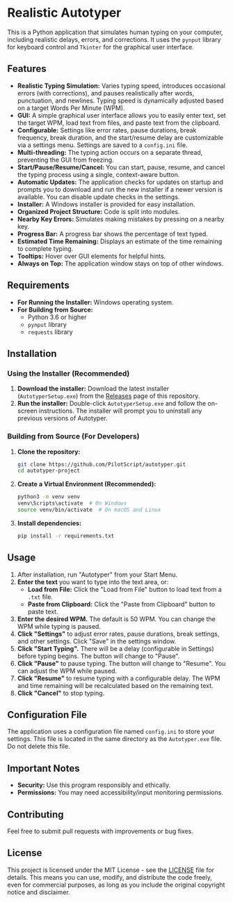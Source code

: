 # Realistic Autotyper

This is a Python application that simulates human typing on your computer, including realistic delays, errors, and corrections. It uses the `pynput` library for keyboard control and `Tkinter` for the graphical user interface.

## Features

*   **Realistic Typing Simulation:** Varies typing speed, introduces occasional errors (with corrections), and pauses realistically after words, punctuation, and newlines. Typing speed is dynamically adjusted based on a target Words Per Minute (WPM).
*   **GUI:** A simple graphical user interface allows you to easily enter text, set the target WPM, load text from files, and paste text from the clipboard.
*   **Configurable:** Settings like error rates, pause durations, break frequency, break duration, and the start/resume delay are customizable via a settings menu. Settings are saved to a `config.ini` file.
*   **Multi-threading:** The typing action occurs on a separate thread, preventing the GUI from freezing.
*   **Start/Pause/Resume/Cancel:** You can start, pause, resume, and cancel the typing process using a single, context-aware button.
*   **Automatic Updates:** The application checks for updates on startup and prompts you to download and run the new installer if a newer version is available. You can disable update checks in the settings.
*   **Installer:** A Windows installer is provided for easy installation.
*   **Organized Project Structure:** Code is split into modules.
*   **Nearby Key Errors:** Simulates making mistakes by pressing on a nearby key.
*   **Progress Bar:** A progress bar shows the percentage of text typed.
*   **Estimated Time Remaining:** Displays an estimate of the time remaining to complete typing.
*   **Tooltips:**  Hover over GUI elements for helpful hints.
*   **Always on Top:** The application window stays on top of other windows.

## Requirements

*   **For Running the Installer:** Windows operating system.
*   **For Building from Source:**
    *   Python 3.6 or higher
    *   `pynput` library
    *   `requests` library

## Installation

### Using the Installer (Recommended)

1.  **Download the installer:** Download the latest installer (`AutotyperSetup.exe`) from the [Releases](https://github.com/AngelosGamePlay/autotyper/releases) page of this repository.
2.  **Run the installer:** Double-click `AutotyperSetup.exe` and follow the on-screen instructions. The installer will prompt you to uninstall any previous versions of Autotyper.

### Building from Source (For Developers)

1.  **Clone the repository:**

    ```bash
    git clone https://github.com/PilotScript/autotyper.git
    cd autotyper-project
    ```

2.  **Create a Virtual Environment (Recommended):**

    ```bash
    python3 -m venv venv
    venv\Scripts\activate  # On Windows
    source venv/bin/activate  # On macOS and Linux
    ```

3.  **Install dependencies:**

    ```bash
    pip install -r requirements.txt
    ```

## Usage

1.  After installation, run "Autotyper" from your Start Menu.
2.  **Enter the text** you want to type into the text area, or:
    *   **Load from File:** Click the "Load from File" button to load text from a `.txt` file.
    *   **Paste from Clipboard:** Click the "Paste from Clipboard" button to paste text.
3.  **Enter the desired WPM.** The default is 50 WPM.  You can change the WPM while typing is paused.
4.  **Click "Settings"** to adjust error rates, pause durations, break settings, and other settings. Click "Save" in the settings window.
5.  **Click "Start Typing".**  There will be a delay (configurable in Settings) before typing begins. The button will change to "Pause".
6.  **Click "Pause"** to pause typing. The button will change to "Resume".  You can adjust the WPM while paused.
7.  **Click "Resume"** to resume typing with a configurable delay.  The WPM and time remaining will be recalculated based on the remaining text.
8.  **Click "Cancel"** to stop typing.

## Configuration File

The application uses a configuration file named `config.ini` to store your settings. This file is located in the same directory as the `Autotyper.exe` file. Do not delete this file.

## Important Notes

*   **Security:** Use this program responsibly and ethically.
*   **Permissions:** You may need accessibility/input monitoring permissions.

## Contributing

Feel free to submit pull requests with improvements or bug fixes.

## License

This project is licensed under the MIT License - see the [LICENSE](LICENSE) file for details.  This means you can use, modify, and distribute the code freely, even for commercial purposes, as long as you include the original copyright notice and disclaimer.
